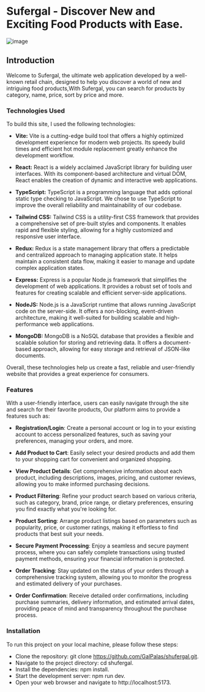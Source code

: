 # Sufergal - Discover New and Exciting Food Products with Ease.

![image](https://github.com/GalPalas/shufergal/assets/59319269/011e42b4-7c8c-4f34-a804-9dd4597b6ed3)

## Introduction
Welcome to Sufergal, the ultimate web application developed by a well-known retail chain, designed to help you discover a world of new and intriguing food products,With Sufergal, you can search for products by category, name, price, sort by price and more.

### Technologies Used
To build this site, I used the following technologies:

- **Vite:** Vite is a cutting-edge build tool that offers a highly optimized development experience for modern web projects. Its speedy build times and efficient hot module replacement greatly enhance the development workflow.

- **React:** React is a widely acclaimed JavaScript library for building user interfaces. With its component-based architecture and virtual DOM, React enables the creation of dynamic and interactive web applications.

- **TypeScript:** TypeScript is a programming language that adds optional static type checking to JavaScript. We chose to use TypeScript to improve the overall reliability and maintainability of our codebase.

- **Tailwind CSS:** Tailwind CSS is a utility-first CSS framework that provides a comprehensive set of pre-built styles and components. It enables rapid and flexible styling, allowing for a highly customized and responsive user interface.

- **Redux:** Redux is a state management library that offers a predictable and centralized approach to managing application state. It helps maintain a consistent data flow, making it easier to manage and update complex application states.

- **Express:** Express is a popular Node.js framework that simplifies the development of web applications. It provides a robust set of tools and features for creating scalable and efficient server-side applications.

- **NodeJS:** Node.js is a JavaScript runtime that allows running JavaScript code on the server-side. It offers a non-blocking, event-driven architecture, making it well-suited for building scalable and high-performance web applications.

- **MongoDB:** MongoDB is a NoSQL database that provides a flexible and scalable solution for storing and retrieving data. It offers a document-based approach, allowing for easy storage and retrieval of JSON-like documents.

Overall, these technologies help us create a fast, reliable and user-friendly website that provides a great experience for consumers.

### Features
With a user-friendly interface, users can easily navigate through the site and search for their favorite products, Our platform aims to provide a features such as:

- **Registration/Login**: Create a personal account or log in to your existing account to access personalized features, such as saving your preferences, managing your orders, and more.

- **Add Product to Cart**: Easily select your desired products and add them to your shopping cart for convenient and organized shopping.

- **View Product Details**: Get comprehensive information about each product, including descriptions, images, pricing, and customer reviews, allowing you to make informed purchasing decisions.

- **Product Filtering**: Refine your product search based on various criteria, such as category, brand, price range, or dietary preferences, ensuring you find exactly what you're looking for.

- **Product Sorting**: Arrange product listings based on parameters such as popularity, price, or customer ratings, making it effortless to find products that best suit your needs.

- **Secure Payment Processing**: Enjoy a seamless and secure payment process, where you can safely complete transactions using trusted payment methods, ensuring your financial information is protected.

- **Order Tracking**: Stay updated on the status of your orders through a comprehensive tracking system, allowing you to monitor the progress and estimated delivery of your purchases.

- **Order Confirmation**: Receive detailed order confirmations, including purchase summaries, delivery information, and estimated arrival dates, providing peace of mind and transparency throughout the purchase process.

### Installation
To run this project on your local machine, please follow these steps:

- Clone the repository: git clone https://github.com/GalPalas/shufergal.git.
- Navigate to the project directory: cd shufergal.
- Install the dependencies: npm install.
- Start the development server: npm run dev.
- Open your web browser and navigate to http://localhost:5173.
